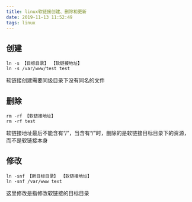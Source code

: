 ```yaml
---
title: linux软链接创建、删除和更新
date: 2019-11-13 11:52:49
tags: linux
---
```


## 创建
```
ln -s 【目标目录】 【软链接地址】
ln -s /var/www/test test
```
软链接创建需要同级目录下没有同名的文件

## 删除
```
rm -rf 【软链接地址】
rm -rf test
```
软链接地址最后不能含有“/”，当含有“/”时，删除的是软链接目标目录下的资源，而不是软链接本身

## 修改
```
ln -snf 【新目标目录】 【软链接地址】
ln -snf /var/www text
```
这里修改是指修改软链接的目标目录
